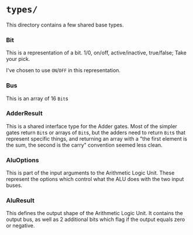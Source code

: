 # `types/`

This directory contains a few shared base types. 

### Bit

This is a representation of a bit. 1/0, on/off, active/inactive, true/false; Take your pick. 

I've chosen to use `ON`/`OFF` in this representation. 

### Bus

This is an array of 16 `Bit`s

### AdderResult

This is a shared interface type for the Adder gates. Most of the simpler gates return `Bit`s or arrays of `Bit`s, but the adders need to return `Bit`s that represent specific things, and returning an array with a "the first element is the sum, the second is the carry" convention seemed less clean. 

### AluOptions

This is part of the input arguments to the Arithmetic Logic Unit. These represent the options which control what the ALU does with the two input buses. 

### AluResult

This defines the output shape of the Arithmetic Logic Unit. It contains the output bus, as well as 2 additional bits which flag if the output equals zero or negative. 
